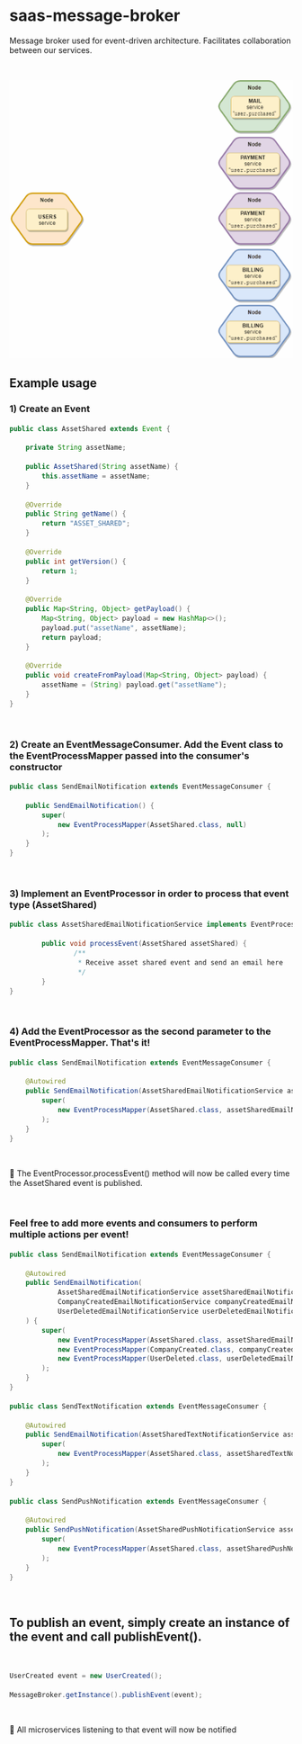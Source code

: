 # saas-message-broker
Message broker used for event-driven architecture. Facilitates collaboration between our services.

<br />

<p align="center">
<img src="example.gif" width="560">
</p>

## Example usage

### 1) Create an Event
```java
public class AssetShared extends Event {
    
    private String assetName;

    public AssetShared(String assetName) {
        this.assetName = assetName;
    }
    
    @Override
    public String getName() {
        return "ASSET_SHARED";
    }

    @Override
    public int getVersion() {
        return 1;
    }
    
    @Override
    public Map<String, Object> getPayload() {
        Map<String, Object> payload = new HashMap<>();
        payload.put("assetName", assetName);
        return payload;
    }
    
    @Override
    public void createFromPayload(Map<String, Object> payload) {
        assetName = (String) payload.get("assetName");
    }
}
```
<br />


### 2) Create an EventMessageConsumer. Add the Event class to the EventProcessMapper passed into the consumer's constructor
```java
public class SendEmailNotification extends EventMessageConsumer {
    
    public SendEmailNotification() {
        super(
            new EventProcessMapper(AssetShared.class, null)
        );
    }
}
```
<br />

### 3) Implement an EventProcessor in order to process that event type (AssetShared)
```java
public class AssetSharedEmailNotificationService implements EventProcessor<AssetShared> {

        public void processEvent(AssetShared assetShared) {
                /**
                 * Receive asset shared event and send an email here 
                 */
        }
}
```
<br />

### 4) Add the EventProcessor as the second parameter to the EventProcessMapper. That's it!

```java
public class SendEmailNotification extends EventMessageConsumer {
    
    @Autowired
    public SendEmailNotification(AssetSharedEmailNotificationService assetSharedEmailNotificationService) {
        super(
            new EventProcessMapper(AssetShared.class, assetSharedEmailNotificationService)
        );
    }
}
```

<br />


🎉 The EventProcessor.processEvent() method will now be called every time the AssetShared event is published.

<br />

### Feel free to add more events and consumers to perform multiple actions per event!

```java
public class SendEmailNotification extends EventMessageConsumer {
    
    @Autowired
    public SendEmailNotification(
            AssetSharedEmailNotificationService assetSharedEmailNotificationService,
            CompanyCreatedEmailNotificationService companyCreatedEmailNotificationService,
            UserDeletedEmailNotificationService userDeletedEmailNotificationService
    ) {
        super(
            new EventProcessMapper(AssetShared.class, assetSharedEmailNotificationService),
            new EventProcessMapper(CompanyCreated.class, companyCreatedEmailNotificationService),
            new EventProcessMapper(UserDeleted.class, userDeletedEmailNotificationService)
        );
    }
}

public class SendTextNotification extends EventMessageConsumer {
    
    @Autowired
    public SendEmailNotification(AssetSharedTextNotificationService assetSharedTextNotificationService) {
        super(
            new EventProcessMapper(AssetShared.class, assetSharedTextNotificationService)
        );
    }
}

public class SendPushNotification extends EventMessageConsumer {
    
    @Autowired
    public SendPushNotification(AssetSharedPushNotificationService assetSharedPushNotificationService) {
        super(
            new EventProcessMapper(AssetShared.class, assetSharedPushNotificationService)
        );
    }
}
```

<br />


## To publish an event, simply create an instance of the event and call publishEvent().
<br />

```java
UserCreated event = new UserCreated();

MessageBroker.getInstance().publishEvent(event);
```
<br />

🎉 All microservices listening to that event will now be notified

